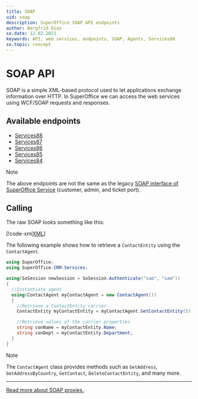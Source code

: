 ```yaml
---
title: SOAP
uid: soap
description: SuperOffice SOAP API endpoints
author: Bergfrid Dias
so.date: 12.02.2021
keywords: API, web services, endpoints, SOAP, Agents, Services88
so.topic: concept
---
```


# SOAP API

SOAP is a simple XML-based protocol used to let applications exchange information over HTTP. In SuperOffice we can access the web services using WCF/SOAP requests and responses.

## Available endpoints

* [Services88][1]
* [Services87][2]
* [Services86][3]
* [Services85][4]
* [Services84][5]

> [!NOTE]
> The above endpoints are not the same as the legacy [SOAP interface of SuperOffice Service][6] (customer, admin, and ticket port).

## Calling

The raw SOAP looks something like this:

[!code-xml[XML](../../../../authentication/onsite/sosession/includes/soap-env.xml)]

The following example shows how to retrieve a `ContactEntity` using the `ContactAgent`.

```csharp
using SuperOffice;
using SuperOffice.CRM.Services;

using(SoSession newSession = SoSession.Authenticate("sam", "sam"))
{
  //Instantiate agent
  using(ContactAgent myContactAgent = new ContactAgent())
  {
    //Retrieve a ContactEntity carrier
    ContactEntity myContactEntity = myContactAgent.GetContactEntity(5);

    //Retrieve values of the carrier properties
    string conName = myContactEntity.Name;
    string conDept = myContactEntity.Department;
  }
}
```

> [!NOTE]
> The `ContactAgent` class provides methods such as `GetAddress`, `GetAddressByCountry`, `GetContact`, `DeleteContactEntity`, and many more.

---

[Read more about SOAP proxies.][7]

<!-- Referenced links -->
[1]: ../../../../api-reference/soap/Services88/index.md
[2]: ../../../../api-reference/soap/Services87/index.md
[3]: ../../../../api-reference/soap/Services86/index.md
[4]: ../../../../api-reference/soap/Services85/index.md
[5]: ../../../../api-reference/soap/Services84/index.md
[6]: ../../../../service-soap/overview.md
[7]: ../../proxies/index.md

<!-- Referenced images -->
